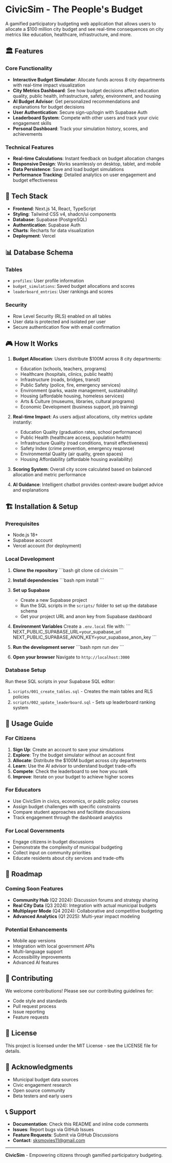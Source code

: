 # CivicSim - The People's Budget

A gamified participatory budgeting web application that allows users to allocate a $100 million city budget and see real-time consequences on city metrics like education, healthcare, infrastructure, and more.

## 🏛️ Features

### Core Functionality
- **Interactive Budget Simulator**: Allocate funds across 8 city departments with real-time impact visualization
- **City Metrics Dashboard**: See how budget decisions affect education quality, public health, infrastructure, safety, environment, and housing
- **AI Budget Advisor**: Get personalized recommendations and explanations for budget decisions
- **User Authentication**: Secure sign-up/login with Supabase Auth
- **Leaderboard System**: Compete with other users and track your civic engagement skills
- **Personal Dashboard**: Track your simulation history, scores, and achievements

### Technical Features
- **Real-time Calculations**: Instant feedback on budget allocation changes
- **Responsive Design**: Works seamlessly on desktop, tablet, and mobile
- **Data Persistence**: Save and load budget simulations
- **Performance Tracking**: Detailed analytics on user engagement and budget effectiveness

## 🚀 Tech Stack

- **Frontend**: Next.js 14, React, TypeScript
- **Styling**: Tailwind CSS v4, shadcn/ui components
- **Database**: Supabase (PostgreSQL)
- **Authentication**: Supabase Auth
- **Charts**: Recharts for data visualization
- **Deployment**: Vercel

## 📊 Database Schema

### Tables
- `profiles`: User profile information
- `budget_simulations`: Saved budget allocations and scores
- `leaderboard_entries`: User rankings and scores

### Security
- Row Level Security (RLS) enabled on all tables
- User data is protected and isolated per user
- Secure authentication flow with email confirmation

## 🎮 How It Works

1. **Budget Allocation**: Users distribute $100M across 8 city departments:
   - Education (schools, teachers, programs)
   - Healthcare (hospitals, clinics, public health)
   - Infrastructure (roads, bridges, transit)
   - Public Safety (police, fire, emergency services)
   - Environment (parks, waste management, sustainability)
   - Housing (affordable housing, homeless services)
   - Arts & Culture (museums, libraries, cultural programs)
   - Economic Development (business support, job training)

2. **Real-time Impact**: As users adjust allocations, city metrics update instantly:
   - Education Quality (graduation rates, school performance)
   - Public Health (healthcare access, population health)
   - Infrastructure Quality (road conditions, transit effectiveness)
   - Safety Index (crime prevention, emergency response)
   - Environmental Quality (air quality, green spaces)
   - Housing Affordability (affordable housing availability)

3. **Scoring System**: Overall city score calculated based on balanced allocation and metric performance

4. **AI Guidance**: Intelligent chatbot provides context-aware budget advice and explanations

## 🏗️ Installation & Setup

### Prerequisites
- Node.js 18+ 
- Supabase account
- Vercel account (for deployment)

### Local Development

1. **Clone the repository**
   \`\`\`bash
   git clone <repository-url>
   cd civicsim
   \`\`\`

2. **Install dependencies**
   \`\`\`bash
   npm install
   \`\`\`

3. **Set up Supabase**
   - Create a new Supabase project
   - Run the SQL scripts in the `scripts/` folder to set up the database schema
   - Get your project URL and anon key from Supabase dashboard

4. **Environment Variables**
   Create a `.env.local` file with:
   \`\`\`
   NEXT_PUBLIC_SUPABASE_URL=your_supabase_url
   NEXT_PUBLIC_SUPABASE_ANON_KEY=your_supabase_anon_key
   \`\`\`

5. **Run the development server**
   \`\`\`bash
   npm run dev
   \`\`\`

6. **Open your browser**
   Navigate to `http://localhost:3000`

### Database Setup

Run these SQL scripts in your Supabase SQL editor:

1. `scripts/001_create_tables.sql` - Creates the main tables and RLS policies
2. `scripts/002_update_leaderboard.sql` - Sets up leaderboard ranking system

## 🎯 Usage Guide

### For Citizens
1. **Sign Up**: Create an account to save your simulations
2. **Explore**: Try the budget simulator without an account first
3. **Allocate**: Distribute the $100M budget across city departments
4. **Learn**: Use the AI advisor to understand budget trade-offs
5. **Compete**: Check the leaderboard to see how you rank
6. **Improve**: Iterate on your budget to achieve higher scores

### For Educators
- Use CivicSim in civics, economics, or public policy courses
- Assign budget challenges with specific constraints
- Compare student approaches and facilitate discussions
- Track engagement through the dashboard analytics

### For Local Governments
- Engage citizens in budget discussions
- Demonstrate the complexity of municipal budgeting
- Collect input on community priorities
- Educate residents about city services and trade-offs

## 🔮 Roadmap

### Coming Soon Features
- **Community Hub** (Q2 2024): Discussion forums and strategy sharing
- **Real City Data** (Q3 2024): Integration with actual municipal budgets
- **Multiplayer Mode** (Q4 2024): Collaborative and competitive budgeting
- **Advanced Analytics** (Q1 2025): Multi-year impact modeling

### Potential Enhancements
- Mobile app versions
- Integration with local government APIs
- Multi-language support
- Accessibility improvements
- Advanced AI features

## 🤝 Contributing

We welcome contributions! Please see our contributing guidelines for:
- Code style and standards
- Pull request process
- Issue reporting
- Feature requests

## 📄 License

This project is licensed under the MIT License - see the LICENSE file for details.

## 🙏 Acknowledgments

- Municipal budget data sources
- Civic engagement research
- Open source community
- Beta testers and early users

## 📞 Support

- **Documentation**: Check this README and inline code comments
- **Issues**: Report bugs via GitHub Issues
- **Feature Requests**: Submit via GitHub Discussions
- **Contact**: sksmovies11@gmail.com

---

**CivicSim** - Empowering citizens through gamified participatory budgeting.
